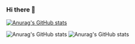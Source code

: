 ### Hi there 👋

[![Anurag's GitHub stats](https://github-readme-stats.vercel.app/api?username=joaoafonso02)](https://github.com/anuraghazra/github-readme-stats)

![Anurag's GitHub stats](https://github-readme-stats.vercel.app/api?username=joaoafonso02&count_private=true)
![Anurag's GitHub stats](https://github-readme-stats.vercel.app/api?username=joaoafonso02&count_private=true)
